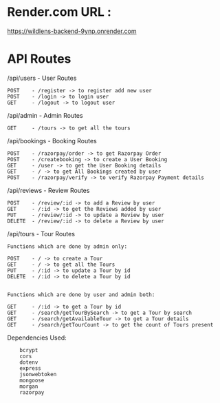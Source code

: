 # Render.com URL :

https://wildlens-backend-9ynp.onrender.com

# API Routes

/api/users - User Routes

    POST    - /register -> to register add new user
    POST    - /login -> to login user
    GET     - /logout -> to logout user

/api/admin - Admin Routes

    GET     - /tours -> to get all the tours 

/api/bookings - Booking Routes

    POST    - /razorpay/order -> to get Razorpay Order
    POST    - /createbooking -> to create a User Booking
    GET     - /user -> to get the User Booking details
    GET     - / -> to get All Bookings created by user 
    POST    - /razorpay/verify -> to verify Razorpay Payment details

/api/reviews - Review Routes

    POST    - /review/:id -> to add a Review by user
    GET     - /:id -> to get the Reviews added by user
    PUT     - /review/:id -> to update a Review by user
    DELETE  - /review/:id -> to delete a Review by user

/api/tours - Tour Routes

    Functions which are done by admin only:

    POST    - / -> to create a Tour
    GET     - / -> to get all the Tours
    PUT     - /:id -> to update a Tour by id
    DELETE  - /:id -> to delete a Tour by id


    Functions which are done by user and admin both:

    GET     - /:id -> to get a Tour by id
    GET     - /search/getTourBySearch -> to get a Tour by search
    GET     - /search/getAvailableTour -> to get a Tour details
    GET     - /search/getTourCount -> to get the count of Tours present

Dependencies Used:

        bcrypt 
        cors
        dotenv
        express
        jsonwebtoken
        mongoose
        morgan
        razorpay

